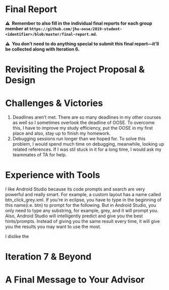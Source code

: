 # Final Report

**⚠️  Remember to also fill in the individual final reports for each group member at `https://github.com/jhu-oose/2019-student-<identifier>/blob/master/final-report.md`.**

**⚠️  You don’t need to do anything special to submit this final report—it’ll be collected along with Iteration 6.**

# Revisiting the Project Proposal & Design

<!--
How did the Project Proposal & Design documents help you develop your project?

What changed in your project since you wrote the initial version of those documents?
-->


# Challenges & Victories

<!--
In software engineering things rarely go as planned: tools don’t work as we expect, deadlines aren’t met, debugging sessions run longer than we hoped for, and so forth.

What were some of the biggest challenges you found when developing your project? How did you overcome them?
-->
1. Deadlines aren’t met. There are so many deadlines in my other courses as well so I sometimes overlook the deadline of OOSE. To overcome this, I have to improve my study efficiency, put the OOSE in my first place and also, stay up to finish my homework.
2. Debugging sessions run longer than we hoped for. To solve this problem, I would spend much time on debugging, meanwhile, looking up related references. If I was stil stuck in it for a long time, I would ask my teammates of TA for help.

# Experience with Tools

<!--
Which tools did you learn to like? Why?

Which tools did you learn to dislike? Why? And what other tools would you have replaced them with if you were to start all over again?
-->
I like Android Studio because its code prompts and search are very powerful and really smart. For example, a custom layout has a name called btn_click_grey.xml. If you're in eclipse, you have to type in the beginning of this name(i.e. btn) to prompt for the following. But in Android Studio, you only need to type any substring, for example, grey, and it will prompt you. Also, Android Studio will intelligently predict and give you the best hints/prompts. Instead of giving you the same result every time, it will give you the results you may want to use the most.

I dislike the 

# Iteration 7 & Beyond

<!--
Where would you take your project from here? What features would you add to make your application even more awesome? How would you prioritize that work?

Update the project board with tasks for a hypothetical Iteration 7.
-->

# A Final Message to Your Advisor

<!--
What did you like in working with them?

What do you think they need to improve?

And anything else you’d like to say.
-->
